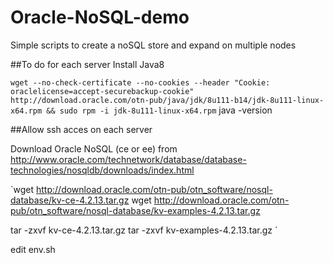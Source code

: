 # Oracle-NoSQL-demo
Simple scripts to create a noSQL store and expand on multiple nodes

##To do for each server
Install Java8

`wget --no-check-certificate --no-cookies --header "Cookie: oraclelicense=accept-securebackup-cookie" http://download.oracle.com/otn-pub/java/jdk/8u111-b14/jdk-8u111-linux-x64.rpm && sudo rpm -i jdk-8u111-linux-x64.rpm`
java -version

##Allow ssh acces on each server

Download Oracle NoSQL (ce or ee) from http://www.oracle.com/technetwork/database/database-technologies/nosqldb/downloads/index.html

`wget http://download.oracle.com/otn-pub/otn_software/nosql-database/kv-ce-4.2.13.tar.gz
wget http://download.oracle.com/otn-pub/otn_software/nosql-database/kv-examples-4.2.13.tar.gz

tar -zxvf kv-ce-4.2.13.tar.gz
tar -zxvf kv-examples-4.2.13.tar.gz
`

edit env.sh
